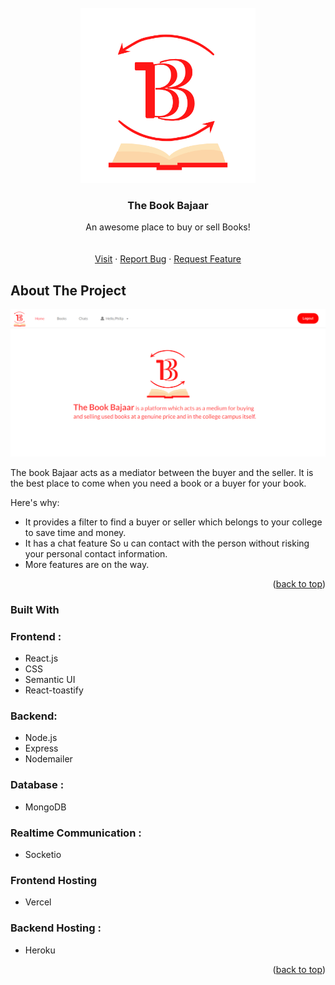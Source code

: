 <div id="top"></div>


<!-- PROJECT LOGO -->
<br />
<div align="center">
  <a href="https://github.com/rishigupta1109/TheBookBajaar">
    <img src="https://github.com/rishigupta1109/TheBookBajaar/blob/master/src/utilities/tbb_logo-redonwhote.jpg?raw=true" alt="Logo" width="280" height="280">
  </a>

  <h3 align="center">The Book Bajaar</h3>

  <p align="center">
    An awesome place to buy or sell Books!
    <br />
    <br />
    <br />
    <a href="https://www.thebookbajaar.live/">Visit</a>
    ·
    <a href="https://github.com/rishigupta1109/TheBookBajaar/issues">Report Bug</a>
    ·
    <a href="https://github.com/rishigupta1109/TheBookBajaar/issues">Request Feature</a>
  </p>
</div>




<!-- ABOUT THE PROJECT -->
## About The Project

<img src="https://github.com/rishigupta1109/TheBookBajaar/blob/master/src/utilities/ss.png?raw=true" alt="ss"  >

The book Bajaar acts as a mediator between the buyer and the seller. It is the best place to come when you need a book or a buyer for your book. 

Here's why:
* It provides a filter to find a buyer or seller which belongs to your college to save time and money.
* It has a chat feature So u can contact with the person without risking your personal contact information.
* More features are on the way.


<p align="right">(<a href="#top">back to top</a>)</p>



### Built With

### Frontend :
* React.js
* CSS
* Semantic UI
*  React-toastify
### Backend:
 * Node.js
 * Express
  * Nodemailer
  ### Database :
  * MongoDB
### Realtime Communication :
* Socketio
### Frontend Hosting
* Vercel
 ### Backend Hosting :
* Heroku 
<p align="right">(<a href="#top">back to top</a>)</p>

<!-- MARKDOWN LINKS & IMAGES -->
<!-- https://www.markdownguide.org/basic-syntax/#reference-style-links -->

[forks-shield]: https://img.shields.io/github/forks/othneildrew/Best-README-Template.svg?style=for-the-badge
[forks-url]:https://github.com/rishigupta1109/TheBookBajaar/network/members
[stars-shield]: https://img.shields.io/github/stars/othneildrew/Best-README-Template.svg?style=for-the-badge
[stars-url]: https://github.com/rishigupta1109/TheBookBajaar/stargazers
[issues-shield]: https://img.shields.io/github/issues/othneildrew/Best-README-Template.svg?style=for-the-badge
[issues-url]: https://github.com/rishigupta1109/TheBookBajaar/issues

[linkedin-shield]: https://img.shields.io/badge/-LinkedIn-black.svg?style=for-the-badge&logo=linkedin&colorB=555
[linkedin-url]:https://www.linkedin.com/in/rishi-gupta-027298204/
